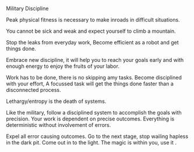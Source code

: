 Military Discipline 

Peak physical fitness is necessary to make inroads in difficult situations. 

You cannot be sick and weak and expect yourself to climb a mountain. 

Stop the leaks from everyday work,
Become efficient as a robot and get things done. 

Embrace new discipline, it will help you to reach your goals early and with enough energy to enjoy  the fruits of your labor. 

Work has to be done, there is no skipping amy tasks. Become disciplined with your effort, 
A focussed task will get the things done faster than a disconnected process. 

Lethargy/entropy is the death of systems.

Like the military,  follow a disciplined system to accomplish the goals with precision. 
Your work is dependent on precise outcomes. Everything is deterministic without involvement of errors.

Expel all error causing outcomes. Go to the next stage,  stop wailing hapless in the dark pit.
Come out in to the light. 
The magic is within you, use it .